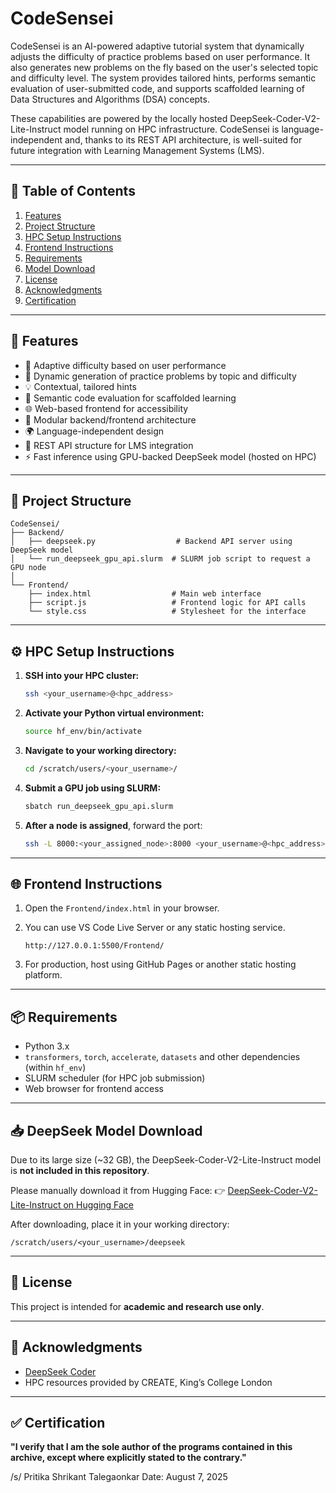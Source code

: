 # CodeSensei

CodeSensei is an AI-powered adaptive tutorial system that dynamically adjusts the difficulty of practice problems based on user performance. It also generates new problems on the fly based on the user's selected topic and difficulty level. The system provides tailored hints, performs semantic evaluation of user-submitted code, and supports scaffolded learning of Data Structures and Algorithms (DSA) concepts.

These capabilities are powered by the locally hosted DeepSeek-Coder-V2-Lite-Instruct model running on HPC infrastructure. CodeSensei is language-independent and, thanks to its REST API architecture, is well-suited for future integration with Learning Management Systems (LMS).

---

## 🧭 Table of Contents

1. [Features](#-features)
2. [Project Structure](#-project-structure)
3. [HPC Setup Instructions](#️-hpc-setup-instructions)
4. [Frontend Instructions](#-frontend-instructions)
5. [Requirements](#-requirements)
6. [Model Download](#-deepseek-model-download)
7. [License](#-license)
8. [Acknowledgments](#-acknowledgments)
9. [Certification](#-certification)

---

## 🚀 Features

- 🎯 Adaptive difficulty based on user performance
- 🧩 Dynamic generation of practice problems by topic and difficulty
- 💡 Contextual, tailored hints
- 🧠 Semantic code evaluation for scaffolded learning
- 🌐 Web-based frontend for accessibility
- 🧱 Modular backend/frontend architecture
- 🌍 Language-independent design
- 🔌 REST API structure for LMS integration
- ⚡ Fast inference using GPU-backed DeepSeek model (hosted on HPC)

---

## 📁 Project Structure

```
CodeSensei/
├── Backend/
│   ├── deepseek.py                  # Backend API server using DeepSeek model
│   └── run_deepseek_gpu_api.slurm  # SLURM job script to request a GPU node
│
└── Frontend/
    ├── index.html                  # Main web interface
    ├── script.js                   # Frontend logic for API calls
    └── style.css                   # Stylesheet for the interface
```

---

## ⚙️ HPC Setup Instructions

1. **SSH into your HPC cluster:**
   ```bash
   ssh <your_username>@<hpc_address>
   ```

2. **Activate your Python virtual environment:**
   ```bash
   source hf_env/bin/activate
   ```

3. **Navigate to your working directory:**
   ```bash
   cd /scratch/users/<your_username>/
   ```

4. **Submit a GPU job using SLURM:**
   ```bash
   sbatch run_deepseek_gpu_api.slurm
   ```

5. **After a node is assigned**, forward the port:
   ```bash
   ssh -L 8000:<your_assigned_node>:8000 <your_username>@<hpc_address>
   ```

---

## 🌐 Frontend Instructions

1. Open the `Frontend/index.html` in your browser.
2. You can use VS Code Live Server or any static hosting service.
   ```
   http://127.0.0.1:5500/Frontend/
   ```

3. For production, host using GitHub Pages or another static hosting platform.

---

## 📦 Requirements

- Python 3.x
- `transformers`, `torch`, `accelerate`, `datasets` and other dependencies (within `hf_env`)
- SLURM scheduler (for HPC job submission)
- Web browser for frontend access

---

## 📥 DeepSeek Model Download

Due to its large size (~32 GB), the DeepSeek-Coder-V2-Lite-Instruct model is **not included in this repository**.

Please manually download it from Hugging Face:
👉 [DeepSeek-Coder-V2-Lite-Instruct on Hugging Face](https://huggingface.co/deepseek-ai/DeepSeek-Coder-V2-Lite-Instruct/tree/main)

After downloading, place it in your working directory:
```
/scratch/users/<your_username>/deepseek
```

---

## 📄 License

This project is intended for **academic and research use only**.

---

## 🙏 Acknowledgments

- [DeepSeek Coder](https://huggingface.co/deepseek-ai/DeepSeek-Coder-V2-Lite-Instruct)
- HPC resources provided by CREATE, King’s College London

---

## ✅ Certification

**"I verify that I am the sole author of the programs contained in this archive, except where explicitly stated to the contrary."**

/s/ Pritika Shrikant Talegaonkar
Date: August 7, 2025